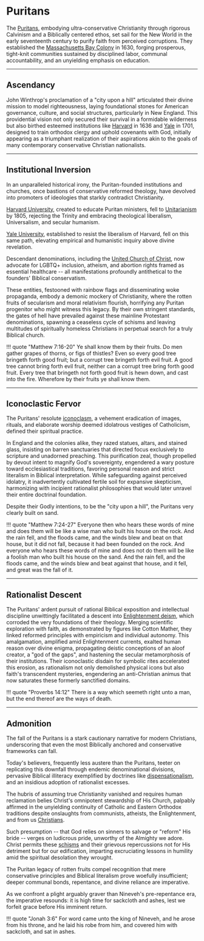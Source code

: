 <!-- 

Heavenly Father, 
as we ponder the Puritan heritage, awaken in us a profound humility, 
revealing the fragility of human endeavors and the supremacy of Your sovereign grace in preserving the true Church against all adversities. 
Amen. 

-->
# Puritans
The [Puritans](https://en.wikipedia.org/wiki/Puritans), embodying ultra-conservative Christianity through rigorous Calvinism and a Biblically centered ethos, set sail for the New World in the early seventeenth century to purify faith from perceived corruptions. They established the [Massachusetts Bay Colony](https://en.wikipedia.org/wiki/Massachusetts_Bay_Colony) in 1630, forging prosperous, tight-knit communities sustained by disciplined labor, communal accountability, and an unyielding emphasis on education.






---

## Ascendancy

John Winthrop's proclamation of a "city upon a hill" articulated their divine mission to model righteousness, laying foundational stones for American governance, culture, and social structures, particularly in New England. This providential vision not only secured their survival in a formidable wilderness but also birthed esteemed institutions like [Harvard](https://en.wikipedia.org/wiki/History_of_Harvard_University) in 1636 and [Yale](https://en.wikipedia.org/wiki/Yale_University) in 1701, designed to train orthodox clergy and uphold covenants with God, initially appearing as a triumphant realization of their aspirations akin to the goals of many contemporary conservative Christian nationalists.






---

## Institutional Inversion

In an unparalleled historical irony, the Puritan-founded institutions and churches, once bastions of conservative reformed theology, have devolved into promoters of ideologies that starkly contradict Christianity. 

[Harvard University](https://en.wikipedia.org/wiki/History_of_Harvard_University), created to educate Puritan ministers, fell to [Unitarianism](https://en.wikipedia.org/wiki/Unitarianism) by 1805, rejecting the Trinity and embracing theological liberalism, Universalism, and secular humanism. 

[Yale University](https://en.wikipedia.org/wiki/Yale_University), established to resist the liberalism of Harvard, fell on this same path, elevating empirical and humanistic inquiry above divine revelation. 

Descendant denominations, including the [United Church of Christ](https://en.wikipedia.org/wiki/United_Church_of_Christ), now advocate for LGBTQ+ inclusion, atheism, and abortion rights framed as essential healthcare -- all manifestations profoundly antithetical to the founders' Biblical conservatism. 

These entities, festooned with rainbow flags and disseminating woke propaganda, embody a demonic mockery of Christianity, where the rotten fruits of secularism and moral relativism flourish, horrifying any Puritan progenitor who might witness this legacy. 
By their own stringent standards, the gates of hell have prevailed against these mainline Protestant denominations, spawning a ceaseless cycle of schisms and leaving multitudes of spiritually homeless Christians in perpetual search for a truly Biblical church.

!!! quote "Matthew 7:16-20"
    Ye shall know them by their fruits. Do men gather grapes of thorns, or figs of thistles? Even so every good tree bringeth forth good fruit; but a corrupt tree bringeth forth evil fruit. A good tree cannot bring forth evil fruit, neither can a corrupt tree bring forth good fruit. Every tree that bringeth not forth good fruit is hewn down, and cast into the fire. Wherefore by their fruits ye shall know them.






---

## Iconoclastic Fervor

The Puritans' resolute [iconoclasm](https://en.wikipedia.org/wiki/Iconoclasm#Reformation_iconoclasm), a vehement eradication of images, rituals, and elaborate worship deemed idolatrous vestiges of Catholicism, defined their spiritual practice. 

In England and the colonies alike, they razed statues, altars, and stained glass, insisting on barren sanctuaries that directed focus exclusively to scripture and unadorned preaching. 
This purification zeal, though propelled by devout intent to magnify God's sovereignty, engendered a wary posture toward ecclesiastical traditions, favoring personal reason and strict literalism in Biblical interpretation. 
While safeguarding against perceived idolatry, it inadvertently cultivated fertile soil for expansive skepticism, harmonizing with incipient rationalist philosophies that would later unravel their entire doctrinal foundation.

Despite their Godly intentions, to be the "city upon a hill", the Puritans very clearly built on sand.

!!! quote "Matthew 7:24-27"
    Everyone then who hears these words of mine and does them will be like a wise man who built his house on the rock. And the rain fell, and the floods came, and the winds blew and beat on that house, but it did not fall, because it had been founded on the rock. And everyone who hears these words of mine and does not do them will be like a foolish man who built his house on the sand. And the rain fell, and the floods came, and the winds blew and beat against that house, and it fell, and great was the fall of it.




---

## Rationalist Descent

The Puritans' ardent pursuit of rational Biblical exposition and intellectual discipline unwittingly facilitated a descent into [Enlightenment deism](https://en.wikipedia.org/wiki/Deism#Enlightenment_Deism), which corroded the very foundations of their theology. Merging scientific exploration with faith, as demonstrated by figures like Cotton Mather, they linked reformed principles with empiricism and individual autonomy. This amalgamation, amplified amid Enlightenment currents, exalted human reason over divine enigma, propagating deistic conceptions of an aloof creator, a "god of the gaps", and hastening the secular metamorphosis of their institutions. Their iconoclastic disdain for symbolic rites accelerated this erosion, as rationalism not only demolished physical icons but also faith's transcendent mysteries, engendering an anti-Christian animus that now saturates these formerly sanctified domains.

!!! quote "Proverbs 14:12"
    There is a way which seemeth right unto a man, but the end thereof are the ways of death.






---

## Admonition

The fall of the Puritans is a stark cautionary narrative for modern Christians, underscoring that even the most Biblically anchored and conservative frameworks can fall. 

Today's believers, frequently less austere than the Puritans, teeter on replicating this downfall through endemic denominational divisions, pervasive Biblical illiteracy exemplified by doctrines like [dispensationalism](https://en.wikipedia.org/wiki/Dispensationalism), and an insidious adoption of rationalist excesses. 

The hubris of assuming true Christianity vanished and requires human reclamation belies Christ's omnipotent stewardship of His Church, palpably affirmed in the unyielding continuity of Catholic and Eastern Orthodox traditions despite onslaughts from communists, atheists, the Enlightenment, and from us [Christians](christianity.md). 

Such presumption -- that God relies on sinners to salvage or "reform" His bride -- verges on ludicrous pride, unworthy of the Almighty we adore. 
Christ permits these [schisms](schisms.md) and their grievous repercussions not for His detriment but for our edification, imparting excruciating lessons in humility amid the spiritual desolation they wrought. 

The Puritan legacy of rotten fruits compel recognition that mere conservative principles and Biblical literalism prove woefully insufficient; deeper communal bonds, repentance, and divine reliance are imperative. 

As we confront a plight arguably graver than Nineveh's pre-repentance era, the imperative resounds: it is high time for sackcloth and ashes, lest we forfeit grace before His imminent return.

!!! quote "Jonah 3:6"
    For word came unto the king of Nineveh, and he arose from his throne, and he laid his robe from him, and covered him with sackcloth, and sat in ashes.

